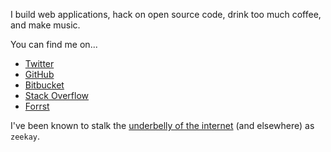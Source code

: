 I build web applications, hack on open source code, drink too much coffee, and make music.

You can find me on...

- [Twitter][twitter]
- [GitHub][github]
- [Bitbucket][bitbucket]
- [Stack Overflow][stackoverflow]
- [Forrst][forrst]

I've been known to stalk the [underbelly of the internet][irc] (and elsewhere) as `zeekay`.

[twitter]: https://twitter.com/zeekay
[github]: https://github.com/zeekay
[bitbucket]: https://bitbucket.org/zeekay
[stackoverflow]: http://stackoverflow.com/users/641766/zeekay
[forrst]: https://forrst.com/people/zeekay
[irc]: http://en.wikipedia.org/wiki/Internet_Relay_Chat
